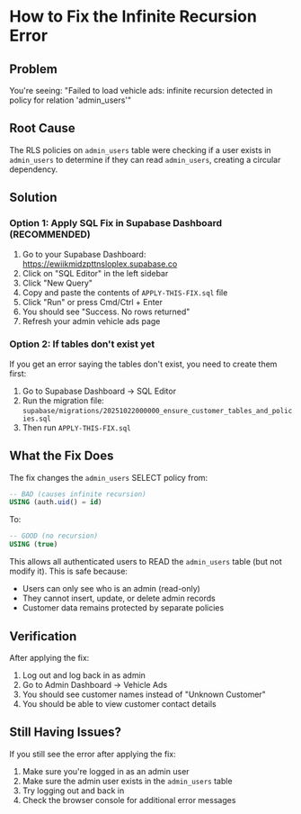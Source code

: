 # How to Fix the Infinite Recursion Error

## Problem
You're seeing: "Failed to load vehicle ads: infinite recursion detected in policy for relation 'admin_users'"

## Root Cause
The RLS policies on `admin_users` table were checking if a user exists in `admin_users` to determine if they can read `admin_users`, creating a circular dependency.

## Solution

### Option 1: Apply SQL Fix in Supabase Dashboard (RECOMMENDED)

1. Go to your Supabase Dashboard: https://ewiikmidzpttnsloplex.supabase.co
2. Click on "SQL Editor" in the left sidebar
3. Click "New Query"
4. Copy and paste the contents of `APPLY-THIS-FIX.sql` file
5. Click "Run" or press Cmd/Ctrl + Enter
6. You should see "Success. No rows returned"
7. Refresh your admin vehicle ads page

### Option 2: If tables don't exist yet

If you get an error saying the tables don't exist, you need to create them first:

1. Go to Supabase Dashboard → SQL Editor
2. Run the migration file: `supabase/migrations/20251022000000_ensure_customer_tables_and_policies.sql`
3. Then run `APPLY-THIS-FIX.sql`

## What the Fix Does

The fix changes the `admin_users` SELECT policy from:
```sql
-- BAD (causes infinite recursion)
USING (auth.uid() = id)
```

To:
```sql
-- GOOD (no recursion)
USING (true)
```

This allows all authenticated users to READ the `admin_users` table (but not modify it).
This is safe because:
- Users can only see who is an admin (read-only)
- They cannot insert, update, or delete admin records
- Customer data remains protected by separate policies

## Verification

After applying the fix:
1. Log out and log back in as admin
2. Go to Admin Dashboard → Vehicle Ads
3. You should see customer names instead of "Unknown Customer"
4. You should be able to view customer contact details

## Still Having Issues?

If you still see the error after applying the fix:
1. Make sure you're logged in as an admin user
2. Make sure the admin user exists in the `admin_users` table
3. Try logging out and back in
4. Check the browser console for additional error messages
